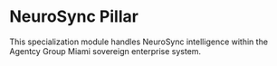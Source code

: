 # NeuroSync Pillar

This specialization module handles NeuroSync intelligence within the Agentcy Group Miami sovereign enterprise system.
